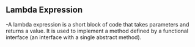 ## **Lambda Expression**
-A lambda expression is a short block of code that takes parameters and returns a value. 
It is used to implement a method defined by a functional interface (an interface with a single abstract method).


